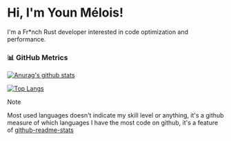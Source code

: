 # Hi, I'm Youn Mélois!

I'm a Fr\*nch Rust developer interested in code optimization and performance.

### 📊 GitHub Metrics

[![Anurag's github stats](https://github-readme-stats.vercel.app/api?username=sehnryr&include_all_commits=true&count_private=true&show_icons=true&bg_color=1f883d&title_color=fff&text_color=fff&icon_color=fff&border_color=1f232826&border_radius=6)](https://github.com/anuraghazra/github-readme-stats)

[![Top Langs](https://github-readme-stats.vercel.app/api/top-langs/?username=sehnryr&count_private=true&layout=compact&bg_color=1f883d&title_color=fff&text_color=fff&border_color=1f232826&border_radius=6)](https://github.com/anuraghazra/github-readme-stats)

> [!NOTE]
> Most used languages doesn't indicate my skill level or anything, it's a github measure of which languages I have the most code on github, it's a feature of [github-readme-stats](https://github.com/anuraghazra/github-readme-stats)
